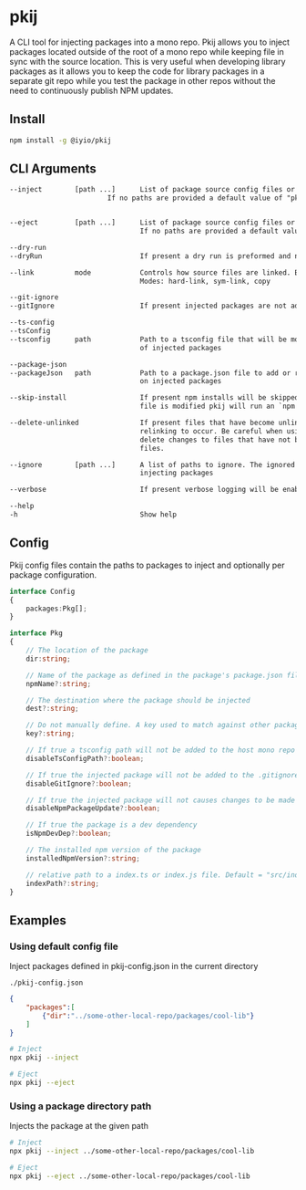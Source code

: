 # pkij
A CLI tool for injecting packages into a mono repo. Pkij allows you to inject packages located
outside of the root of a mono repo while keeping file in sync with the source location. This is very
useful when developing library packages as it allows you to keep the code for library packages in a 
separate git repo while you test the package in other repos without the need to continuously 
publish NPM updates.

## Install
``` sh
npm install -g @iyio/pkij
```

## CLI Arguments

``` txt
--inject        [path ...]      List of package source config files or paths to package directories to inject.
                        If no paths are provided a default value of "pkij-config.json" is used.


--eject         [path ...]      List of package source config files or paths to package directories to eject.
                                If no paths are provided a default value of "pkij-config.json" is used.

--dry-run
--dryRun                        If present a dry run is preformed and no changes to the filesystem is made

--link          mode            Controls how source files are linked. By default hard links are used.
                                Modes: hard-link, sym-link, copy

--git-ignore
--gitIgnore                     If present injected packages are not added to the root .gitignore

--ts-config
--tsConfig
--tsconfig      path            Path to a tsconfig file that will be modified to include the paths
                                of injected packages

--package-json
--packageJson   path            Path to a package.json file to add or remove dependencies from based
                                on injected packages

--skip-install                  If present npm installs will be skipped. By default if the package.json
                                file is modified pkij will run an `npm install` to update node_modules

--delete-unlinked               If present files that have become unlinked will be deleted allowing
                                relinking to occur. Be careful when using this option since it could
                                delete changes to files that have not be applied to linked source
                                files.

--ignore        [path ...]      A list of paths to ignore. The ignored paths will not be linked when
                                injecting packages

--verbose                       If present verbose logging will be enabled.

--help
-h                              Show help
```


## Config
Pkij config files contain the paths to packages to inject and optionally per package configuration.

``` ts
interface Config
{
    packages:Pkg[];
}

interface Pkg
{
    // The location of the package
    dir:string;

    // Name of the package as defined in the package's package.json file
    npmName?:string;

    // The destination where the package should be injected
    dest?:string;

    // Do not manually define. A key used to match against other packages.
    key?:string;

    // If true a tsconfig path will not be added to the host mono repo
    disableTsConfigPath?:boolean;

    // If true the injected package will not be added to the .gitignore file
    disableGitIgnore?:boolean;

    // If true the injected package will not causes changes to be made the root package.json file to be make
    disableNpmPackageUpdate?:boolean;

    // If true the package is a dev dependency
    isNpmDevDep?:boolean;

    // The installed npm version of the package
    installedNpmVersion?:string;

    // relative path to a index.ts or index.js file. Default = "src/index.ts"
    indexPath?:string;
}
```

## Examples

### Using default config file
Inject packages defined in pkij-config.json in the current directory

`./pkij-config.json`
``` json
{
    "packages":[
        {"dir":"../some-other-local-repo/packages/cool-lib"}
    ]
}
```

``` sh
# Inject
npx pkij --inject

# Eject
npx pkij --eject
```


### Using a package directory path

Injects the package at the given path
``` sh
# Inject
npx pkij --inject ../some-other-local-repo/packages/cool-lib

# Eject
npx pkij --eject ../some-other-local-repo/packages/cool-lib
```